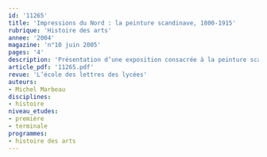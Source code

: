 ```yaml
---
id: '11265'
title: 'Impressions du Nord : la peinture scandinave, 1800-1915'
rubrique: 'Histoire des arts'
annee: '2004'
magazine: 'n°10 juin 2005'
pages: '4'
description: 'Présentation d’une exposition consacrée à la peinture scandinave.'
article_pdf: '11265.pdf'
revue: 'L’école des lettres des lycées'
auteurs:
- Michel Marbeau
disciplines:
- histoire
niveau_etudes:
- première
- terminale
programmes:
- histoire des arts
---
```

